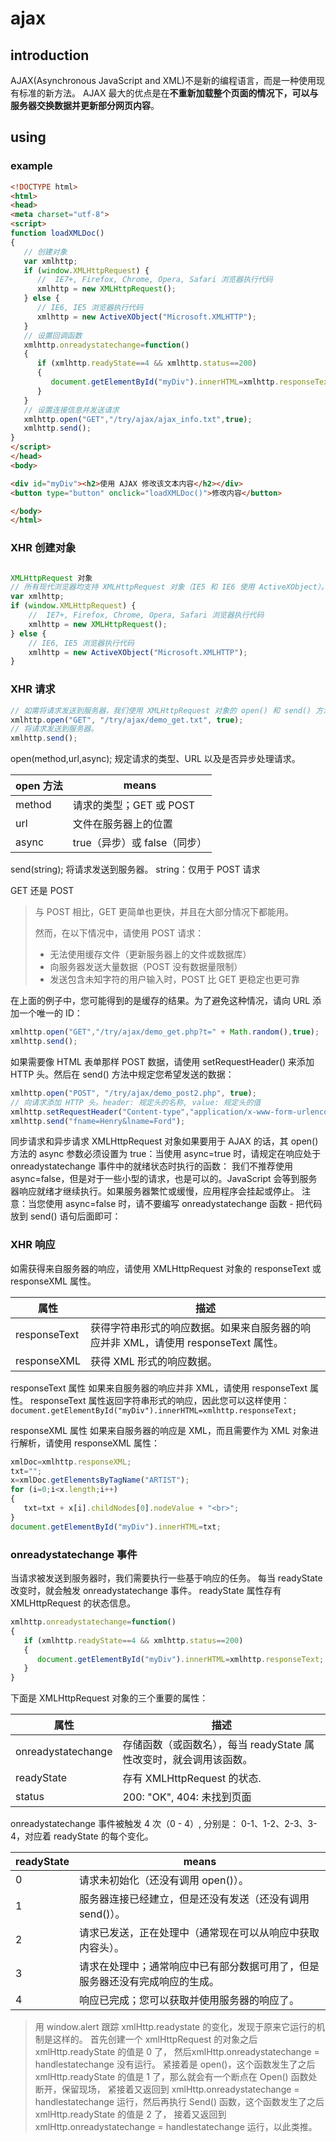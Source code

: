 # ajax

## introduction

   AJAX(Asynchronous JavaScript and XML)不是新的编程语言，而是一种使用现有标准的新方法。
   AJAX 最大的优点是在**不重新加载整个页面的情况下，可以与服务器交换数据并更新部分网页内容**。

## using

### example

   ```html
   <!DOCTYPE html>
   <html>
   <head>
   <meta charset="utf-8">
   <script>
   function loadXMLDoc()
   {
      // 创建对象
      var xmlhttp;
      if (window.XMLHttpRequest) {
         //  IE7+, Firefox, Chrome, Opera, Safari 浏览器执行代码
         xmlhttp = new XMLHttpRequest();
      } else {
         // IE6, IE5 浏览器执行代码
         xmlhttp = new ActiveXObject("Microsoft.XMLHTTP");
      }
      // 设置回调函数
      xmlhttp.onreadystatechange=function()
      {
         if (xmlhttp.readyState==4 && xmlhttp.status==200)
         {
            document.getElementById("myDiv").innerHTML=xmlhttp.responseText;
         }
      }
      // 设置连接信息并发送请求
      xmlhttp.open("GET","/try/ajax/ajax_info.txt",true);
      xmlhttp.send();
   }
   </script>
   </head>
   <body>

   <div id="myDiv"><h2>使用 AJAX 修改该文本内容</h2></div>
   <button type="button" onclick="loadXMLDoc()">修改内容</button>

   </body>
   </html>
   ```

### XHR 创建对象

```js

XMLHttpRequest 对象
// 所有现代浏览器均支持 XMLHttpRequest 对象（IE5 和 IE6 使用 ActiveXObject）。XMLHttpRequest 用于在后台与服务器交换数据。这意味着可以在不重新加载整个网页的情况下，对网页的某部分进行更新。老版本的 Internet Explorer （IE5 和 IE6）使用 ActiveX 对象：
var xmlhttp;
if (window.XMLHttpRequest) {
    //  IE7+, Firefox, Chrome, Opera, Safari 浏览器执行代码
    xmlhttp = new XMLHttpRequest();
} else {
    // IE6, IE5 浏览器执行代码
    xmlhttp = new ActiveXObject("Microsoft.XMLHTTP");
}
```

### XHR 请求

```js
// 如需将请求发送到服务器，我们使用 XMLHttpRequest 对象的 open() 和 send() 方法：
xmlhttp.open("GET", "/try/ajax/demo_get.txt", true);
// 将请求发送到服务器。
xmlhttp.send();
```

open(method,url,async); 规定请求的类型、URL 以及是否异步处理请求。

   open 方法 | means
   -|-
   method | 请求的类型；GET 或 POST
   url | 文件在服务器上的位置
   async | true（异步）或 false（同步）

send(string); 将请求发送到服务器。
   string：仅用于 POST 请求

GET 还是 POST
   > 与 POST 相比，GET 更简单也更快，并且在大部分情况下都能用。
   >
   > 然而，在以下情况中，请使用 POST 请求：
   > - 无法使用缓存文件（更新服务器上的文件或数据库）
   > - 向服务器发送大量数据（POST 没有数据量限制）
   > - 发送包含未知字符的用户输入时，POST 比 GET 更稳定也更可靠

在上面的例子中，您可能得到的是缓存的结果。为了避免这种情况，请向 URL 添加一个唯一的 ID：

   ```js
   xmlhttp.open("GET","/try/ajax/demo_get.php?t=" + Math.random(),true);
   xmlhttp.send();
   ```

如果需要像 HTML 表单那样 POST 数据，请使用 setRequestHeader() 来添加 HTTP 头。然后在 send() 方法中规定您希望发送的数据：

   ```js
   xmlhttp.open("POST", "/try/ajax/demo_post2.php", true);
   // 向请求添加 HTTP 头。header: 规定头的名称, value: 规定头的值
   xmlhttp.setRequestHeader("Content-type","application/x-www-form-urlencoded");
   xmlhttp.send("fname=Henry&lname=Ford");
   ```

同步请求和异步请求
   XMLHttpRequest 对象如果要用于 AJAX 的话，其 open() 方法的 async 参数必须设置为 true：当使用 async=true 时，请规定在响应处于 onreadystatechange 事件中的就绪状态时执行的函数：
   我们不推荐使用 async=false，但是对于一些小型的请求，也是可以的。JavaScript 会等到服务器响应就绪才继续执行。如果服务器繁忙或缓慢，应用程序会挂起或停止。
   注意：当您使用 async=false 时，请不要编写 onreadystatechange 函数 - 把代码放到 send() 语句后面即可：

### XHR 响应

如需获得来自服务器的响应，请使用 XMLHttpRequest 对象的 responseText 或 responseXML 属性。

属性 | 描述
-|-
responseText | 获得字符串形式的响应数据。如果来自服务器的响应并非 XML，请使用 responseText 属性。
responseXML | 获得 XML 形式的响应数据。

responseText 属性
   如果来自服务器的响应并非 XML，请使用 responseText 属性。
   responseText 属性返回字符串形式的响应，因此您可以这样使用：
   `document.getElementById("myDiv").innerHTML=xmlhttp.responseText;`

responseXML 属性
   如果来自服务器的响应是 XML，而且需要作为 XML 对象进行解析，请使用 responseXML 属性：

   ```js
   xmlDoc=xmlhttp.responseXML;
   txt="";
   x=xmlDoc.getElementsByTagName("ARTIST");
   for (i=0;i<x.length;i++)
   {
      txt=txt + x[i].childNodes[0].nodeValue + "<br>";
   }
   document.getElementById("myDiv").innerHTML=txt;
   ```

### onreadystatechange 事件

当请求被发送到服务器时，我们需要执行一些基于响应的任务。
每当 readyState 改变时，就会触发 onreadystatechange 事件。
readyState 属性存有 XMLHttpRequest 的状态信息。

   ```js
   xmlhttp.onreadystatechange=function()
   {
      if (xmlhttp.readyState==4 && xmlhttp.status==200)
      {
         document.getElementById("myDiv").innerHTML=xmlhttp.responseText;
      }
   }
   ```

下面是 XMLHttpRequest 对象的三个重要的属性：

   属性 | 描述
   -|-
   onreadystatechange | 存储函数（或函数名），每当 readyState 属性改变时，就会调用该函数。
   readyState | 存有 XMLHttpRequest 的状态.
   status | 200: "OK", 404: 未找到页面

onreadystatechange 事件被触发 4 次（0 - 4）, 分别是： 0-1、1-2、2-3、3-4，对应着 readyState 的每个变化。

   readyState | means
   -|-
   0 | 请求未初始化（还没有调用 open()）。
   1 | 服务器连接已经建立，但是还没有发送（还没有调用 send()）。
   2 | 请求已发送，正在处理中（通常现在可以从响应中获取内容头）。
   3 | 请求在处理中；通常响应中已有部分数据可用了，但是服务器还没有完成响应的生成。
   4 | 响应已完成；您可以获取并使用服务器的响应了。

> 用 window.alert 跟踪 xmlHttp.readystate 的变化，发现于原来它运行的机制是这样的。
> 首先创建一个 xmlHttpRequest 的对象之后 xmlHttp.readyState 的值是 0 了，
> 然后xmlHttp.onreadystatechange = handlestatechange 没有运行。
> 紧接着是 open()，这个函数发生了之后 xmlHttp.readyState 的值是 1 了，那么就会有一个断点在 Open() 函数处断开，保留现场，
> 紧接着又返回到 xmlHttp.onreadystatechange = handlestatechange 运行，然后再执行 Send() 函数，这个函数发生了之后 xmlHttp.readyState 的值是 2 了，
> 接着又返回到 xmlHttp.onreadystatechange = handlestatechange 运行，以此类推。
